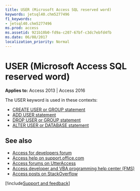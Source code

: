 ```yaml
---
title: USER (Microsoft Access SQL reserved word)
keywords: jetsql40.chm5277496
f1_keywords:
- jetsql40.chm5277496
ms.prod: access
ms.assetid: 921b10b0-fd9a-c207-67bf-c3dc7ebfd4fb
ms.date: 06/08/2017
localization_priority: Normal
---
```



# USER (Microsoft Access SQL reserved word)

**Applies to:** Access 2013 | Access 2016

The USER keyword is used in these contexts:

- [CREATE USER or GROUP statement](https://msdn.microsoft.com/library/62148ce2-0f81-944e-a1ab-edef990fff9f%28Office.15%29.aspx)
- [ADD USER statement](https://msdn.microsoft.com/library/1feb631f-cb8c-14ae-6214-276f1faf1a55%28Office.15%29.aspx)
- [DROP USER or GROUP statement](https://msdn.microsoft.com/library/46bc5916-556b-17df-2f4c-8fd7bbd21ef7%28Office.15%29.aspx)
- [ALTER USER or DATABASE statement](https://msdn.microsoft.com/library/86ccd296-5171-97e7-683f-cdaab4bde9ab%28Office.15%29.aspx)


## See also

- [Access for developers forum](https://social.msdn.microsoft.com/Forums/office/home?forum=accessdev)
- [Access help on support.office.com](https://support.office.com/search/results?query=Access)
- [Access forums on UtterAccess](https://www.utteraccess.com/forum/index.php?act=idx)
- [Access developer and VBA programming help center (FMS)](https://www.fmsinc.com/MicrosoftAccess/developer/)
- [Access posts on StackOverflow](https://stackoverflow.com/questions/tagged/ms-access)

[!include[Support and feedback](~/includes/feedback-boilerplate.md)]